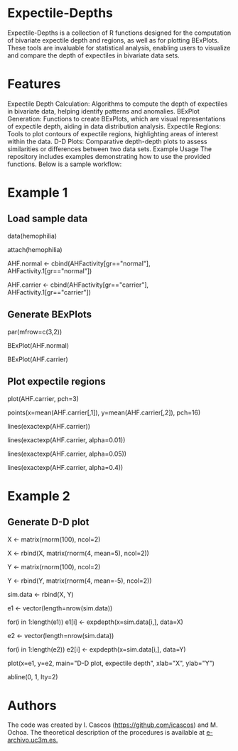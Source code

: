 # Expectile-Depths
Expectile-Depths is a collection of R functions designed for the computation of bivariate expectile depth and regions, as well as for plotting BExPlots. These tools are invaluable for statistical analysis, enabling users to visualize and compare the depth of expectiles in bivariate data sets.

# Features
Expectile Depth Calculation: Algorithms to compute the depth of expectiles in bivariate data, helping identify patterns and anomalies.
BExPlot Generation: Functions to create BExPlots, which are visual representations of expectile depth, aiding in data distribution analysis.
Expectile Regions: Tools to plot contours of expectile regions, highlighting areas of interest within the data.
D-D Plots: Comparative depth-depth plots to assess similarities or differences between two data sets.
Example Usage
The repository includes examples demonstrating how to use the provided functions. Below is a sample workflow:

# Example 1
## Load sample data
data(hemophilia)

attach(hemophilia)

AHF.normal <- cbind(AHFactivity[gr=="normal"], AHFactivity.1[gr=="normal"])

AHF.carrier <- cbind(AHFactivity[gr=="carrier"], AHFactivity.1[gr=="carrier"])

## Generate BExPlots
par(mfrow=c(3,2))

BExPlot(AHF.normal)

BExPlot(AHF.carrier)

## Plot expectile regions
plot(AHF.carrier, pch=3)

points(x=mean(AHF.carrier[,1]), y=mean(AHF.carrier[,2]), pch=16)

lines(exactexp(AHF.carrier))

lines(exactexp(AHF.carrier, alpha=0.01))

lines(exactexp(AHF.carrier, alpha=0.05))

lines(exactexp(AHF.carrier, alpha=0.4))

# Example 2
## Generate D-D plot
X <- matrix(rnorm(100), ncol=2)

X <- rbind(X, matrix(rnorm(4, mean=5), ncol=2))

Y <- matrix(rnorm(100), ncol=2)

Y <- rbind(Y, matrix(rnorm(4, mean=-5), ncol=2))

sim.data <- rbind(X, Y)

e1 <- vector(length=nrow(sim.data))

for(i in 1:length(e1)) e1[i] <- expdepth(x=sim.data[i,], data=X)

e2 <- vector(length=nrow(sim.data))

for(i in 1:length(e2)) e2[i] <- expdepth(x=sim.data[i,], data=Y)

plot(x=e1, y=e2, main="D-D plot, expectile depth", xlab="X", ylab="Y")

abline(0, 1, lty=2)

# Authors
The code was created by I. Cascos (https://github.com/icascos) and M. Ochoa. The theoretical description of the procedures is available at [e-archivo.uc3m.es.](https://e-archivo.uc3m.es/handle/10016/28434)
